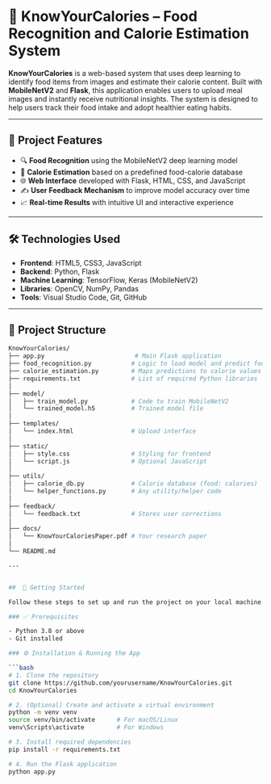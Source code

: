 # 🍱 KnowYourCalories – Food Recognition and Calorie Estimation System

**KnowYourCalories** is a web-based system that uses deep learning to identify food items from images and estimate their calorie content. Built with **MobileNetV2** and **Flask**, this application enables users to upload meal images and instantly receive nutritional insights. The system is designed to help users track their food intake and adopt healthier eating habits.

---

## 🚀 Project Features

- 🔍 **Food Recognition** using the MobileNetV2 deep learning model
- 🍔 **Calorie Estimation** based on a predefined food-calorie database
- 🌐 **Web Interface** developed with Flask, HTML, CSS, and JavaScript
- ✍️ **User Feedback Mechanism** to improve model accuracy over time
- 📈 **Real-time Results** with intuitive UI and interactive experience

---

## 🛠️ Technologies Used

- **Frontend**: HTML5, CSS3, JavaScript
- **Backend**: Python, Flask
- **Machine Learning**: TensorFlow, Keras (MobileNetV2)
- **Libraries**: OpenCV, NumPy, Pandas
- **Tools**: Visual Studio Code, Git, GitHub

---

## 📂 Project Structure

```bash
KnowYourCalories/
├── app.py                         # Main Flask application
├── food_recognition.py           # Logic to load model and predict food
├── calorie_estimation.py         # Maps predictions to calorie values
├── requirements.txt              # List of required Python libraries
│
├── model/
│   ├── train_model.py            # Code to train MobileNetV2
│   └── trained_model.h5          # Trained model file
│
├── templates/
│   └── index.html                # Upload interface
│
├── static/
│   ├── style.css                 # Styling for frontend
│   └── script.js                 # Optional JavaScript
│
├── utils/
│   ├── calorie_db.py             # Calorie database (food: calories)
│   └── helper_functions.py       # Any utility/helper code
│
├── feedback/
│   └── feedback.txt              # Stores user corrections
│
├── docs/
│   └── KnowYourCaloriesPaper.pdf # Your research paper
│
└── README.md

---


##  🧪 Getting Started

Follow these steps to set up and run the project on your local machine.

### ✅ Prerequisites

- Python 3.8 or above
- Git installed

### ⚙️ Installation & Running the App

```bash
# 1. Clone the repository
git clone https://github.com/yourusername/KnowYourCalories.git
cd KnowYourCalories

# 2. (Optional) Create and activate a virtual environment
python -m venv venv
source venv/bin/activate      # For macOS/Linux
venv\Scripts\activate         # For Windows

# 3. Install required dependencies
pip install -r requirements.txt

# 4. Run the Flask application
python app.py




